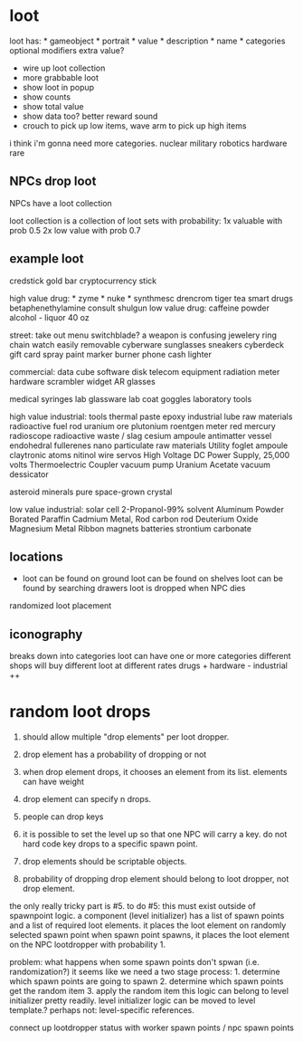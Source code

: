 # loot

loot has:
    * gameobject
    * portrait
    * value
    * description
    * name
    * categories
    optional modifiers
        extra value?


* wire up loot collection
* more grabbable loot
* show loot in popup
* show counts
* show total value
* show data too?
better reward sound
* crouch to pick up low items, wave arm to pick up high items

i think i'm gonna need more categories.
    nuclear
    military
    robotics
    hardware
    rare


## NPCs drop loot

NPCs have a loot collection

loot collection is a collection of loot sets with probability:
    1x valuable with prob 0.5
    2x low value with prob 0.7

## example loot 

credstick
gold bar
cryptocurrency stick

high value drug:
    * zyme
    * nuke
    * synthmesc
    drencrom
    tiger tea
    smart drugs
    betaphenethylamine
    consult shulgun
low value drug:
    caffeine powder
    alcohol - liquor
    40 oz

street:
    take out menu
    switchblade? a weapon is confusing
    jewelery
        ring
        chain
        watch
    easily removable cyberware
    sunglasses
    sneakers
    cyberdeck
    gift card
    spray paint
    marker
    burner phone
    cash
    lighter
    

commercial:
    data cube
    software disk
    telecom equipment
    radiation meter
    hardware scrambler
    widget
    AR glasses

medical
    syringes
    lab glassware
    lab coat
    goggles
    laboratory tools

high value industrial:
    tools
    thermal paste
    epoxy
    industrial lube
    raw materials
    radioactive fuel rod
    uranium ore
    plutonium
    roentgen meter
    red mercury
    radioscope
    radioactive waste / slag
    cesium ampoule
    antimatter vessel
    endohedral fullerenes
    nano particulate raw materials
    Utility foglet ampoule
    claytronic atoms
    nitinol wire
    servos
    High Voltage DC Power Supply, 25,000 volts
    Thermoelectric Coupler
    vacuum pump
    Uranium Acetate
    vacuum dessicator

asteroid minerals
pure space-grown crystal

low value industrial:
    solar cell
    2-Propanol-99%
    solvent
    Aluminum Powder
    Borated Paraffin
    Cadmium Metal, Rod
    carbon rod
    Deuterium Oxide
    Magnesium Metal Ribbon
    magnets
    batteries
    strontium carbonate

## locations 

* loot can be found on ground
loot can be found on shelves
loot can be found by searching drawers
loot is dropped when NPC dies

randomized loot placement

## iconography

breaks down into categories
    loot can have one or more categories
different shops will buy different loot at different rates
    drugs +
    hardware -
    industrial ++




# random loot drops

1. should allow multiple "drop elements" per loot dropper.
2. drop element has a probability of dropping or not
3. when drop element drops, it chooses an element from its list.
    elements can have weight
4. drop element can specify n drops.

4. people can drop keys
5. it is possible to set the level up so that one NPC will carry a key.
    do not hard code key drops to a specific spawn point.
6. drop elements should be scriptable objects.
7. probability of dropping drop element should belong to loot dropper, not drop element.

the only really tricky part is #5.
to do #5:
    this must exist outside of spawnpoint logic.
    a component (level initializer) has a list of spawn points and a list of required loot elements.
        it places the loot element on randomly selected spawn point
        when spawn point spawns, it places the loot element on the NPC lootdropper with probability 1.

problem: what happens when some spawn points don't spwan (i.e. randomization?)
    it seems like we need a two stage process:
    1. determine which spawn points are going to spawn
    2. determine which spawn points get the random item
    3. apply the random item
this logic can belong to level initializer pretty readily.
level initializer logic can be moved to level template.? perhaps not: level-specific references.


connect up lootdropper status with worker spawn points / npc spawn points